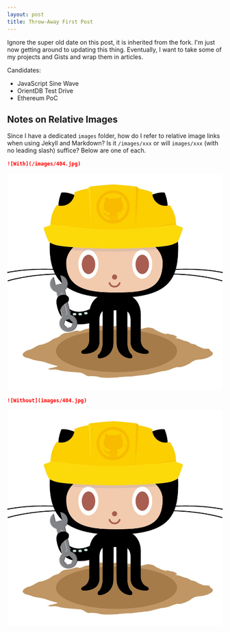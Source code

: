```yaml
---
layout: post
title: Throw-Away First Post
---
```


Ignore the super old date on this post, it is inherited from the fork. I'm just now getting around to updating this thing. Eventually, I want to take some of my projects and Gists and wrap them in articles.

Candidates:

* JavaScript Sine Wave
* OrientDB Test Drive
* Ethereum PoC

## Notes on Relative Images

Since I have a dedicated `images` folder, how do I refer to relative image links when using Jekyll and Markdown? Is it `/images/xxx` or will `images/xxx` (with no leading slash) suffice? Below are one of each.

```md
![With](/images/404.jpg)
```
![With](/images/404.jpg)

```md
![Without](images/404.jpg)
```
![Without](images/404.jpg)
